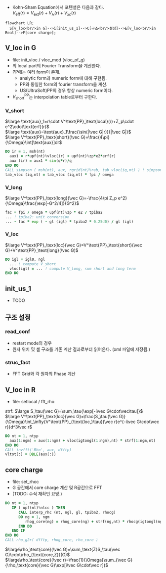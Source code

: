 * Kohn-Sham Equation에서 포텐셜은 다음과 같다.  
$V_\text{eff}(r)=V_\text{ext}(r)+V_H(r)+V_{xc}(r)$
```mermaid
flowchart LR;
  S[v_loc<br/>in G]-->i[init_us_1]-->C[구조<br/>설정]-->E[v_loc<br/>in Real]-->F[core charge];
```


## V_loc in G
* file: init_vloc / vloc_mod (vloc_of_g)
* <Glossary id="PP"/>의 local part의 Fourier Transform을 계산한다.
* PP에는 여러 form이 존재.
  * analytic form과 numeric form에 대해 구현됨.
  * PP와 동일한 form의 fourier transform을 계산.
  * US(UltraSoft)PP의 경우 항상 numeric form이다.
* $V^\text{PP}_\text{short}$는 interpolation table로부터 구한다.
### V_short
$\large \text{aux}_1=r\cdot V^\text{PP}_\text{local}(r)+Z_p\cdot e^2\cdot\text{erf}(r)$  
$\large \text{aux}=\text{aux}_1\frac{\sin(|\vec G|r)}{|\vec G|}$  
$\large V^\text{PP}_\text{short}(\vec G)=\frac{4\pi}{\Omega}\int[\text{aux}]dr$
```fortran
DO ir = 1, msh(nt)
  aux1 = r*upf(nt)%vloc(ir) + upf(nt)%zp*e2*erf(r)
  aux (ir) = aux1 * sin(q*r)/q
END DO
CALL simpson ( msh(nt), aux, rgrid(nt)%rab, tab_vloc(iq,nt) ) ! simpson integration
tab_vloc (iq,nt) = tab_vloc (iq,nt) * fpi / omega 
```
### V_long
$\large V^\text{PP}_\text{long}(\vec G)=-\frac{4\pi Z_p e^2}{\Omega}\frac{\exp[-G^2/4]}{G^2}$
```fortran
fac = fpi / omega * upf(nt)%zp * e2 / tpiba2
... ! tpiba2: unit conversion
... - fac * exp ( - gl (igl) * tpiba2 * 0.25d0) / gl (igl)
```

### V_loc
$\large V^\text{PP}_\text{loc}(\vec G)=V^\text{PP}_\text{short}(\vec G)+V^\text{PP}_\text{long}(\vec G)$
```fortran
DO igl = igl0, ngl
  ... ! compute V_short
  vloc(igl) = ... ! compute V_long, sum short and long term
END DO
```

## init_us_1
* TODO

## 구조 설정
### read_conf
* restart mode의 경우
* 원자 위치 및 셀 구조를 기존 계산 결과로부터 읽어온다. (xml 파일에 저장됨.)
### struc_fact
* FFT Grid와 각 원자의 Phase 계산

## V_loc in R
* file: setlocal / fft_rho

strf: $\large S_\tau(\vec G)=\sum_\tau{\exp[-i\vec G\cdot\vec\tau]}$  
$\large V^\text{PP}_\text{loc}(\vec G)=\frac{S_\tau(\vec G)}{\Omega}\int_\infty{V^\text{PP}_{\text{loc,}\tau}(\vec r)e^{-i\vec G\cdot\vec r}}d^3\vec r$
```fortran
DO nt = 1, ntyp
  aux(1:ngm) = aux(1:ngm) + vloc(igtongl(1:ngm),nt) * strf(1:ngm,nt)
END DO
CALL invfft('Rho', aux, dfftp)
vltot(:) = DBLE(aux(:))
```

## core charge
* file: set_rhoc
* G 공간에서 core charge 계산 및 R공간으로 FFT
* (TODO: 수식 재확인 요망.)
```fortran
DO nt = 1, ntyp
   IF ( upf(nt)%nlcc ) THEN
      CALL interp_rhc (nt, ngl, gl, tpiba2, rhocg)
      DO ng = 1, ngm
         rhog_core(ng) = rhog_core(ng) + strf(ng,nt) * rhocg(igtongl(ng))
      END DO
   END IF
END DO
CALL rho_g2r( dfftp, rhog_core, rho_core )
```
$\large\rho_\text{core}(\vec G)=\sum_\text{Z}S_\tau(\vec G)\cdot\rho_{\text{core,Z}}(G)$  
$\large\rho_\text{core}(\vec r)=\frac{1}{\Omega}\sum_{\vec G}{\rho_\text{core}(\vec G)\exp[i\vec G\cdot\vec r]}$